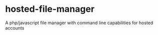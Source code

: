 hosted-file-manager
===================

A php/javascript file manager with command line capabilities for hosted accounts
